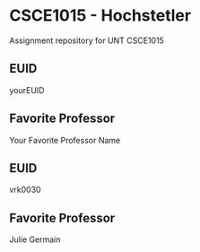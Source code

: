 # CSCE1015 - Hochstetler
Assignment repository for UNT CSCE1015
## EUID
yourEUID
## Favorite Professor
Your Favorite Professor Name
## EUID
vrk0030
## Favorite Professor
Julie Germain
